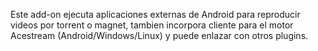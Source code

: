 Este add-on ejecuta aplicaciones externas de Android para reproducir videos por torrent o magnet, tambien incorpora cliente para el motor Acestream (Android/Windows/Linux) y puede  enlazar con otros plugins.
